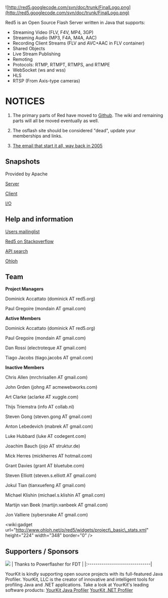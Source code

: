![http://red5.googlecode.com/svn/doc/trunk/FinalLogo.png](http://red5.googlecode.com/svn/doc/trunk/FinalLogo.png)

Red5 is an Open Source Flash Server written in Java that supports:

  * Streaming Video (FLV, F4V, MP4, 3GP)
  * Streaming Audio (MP3, F4A, M4A, AAC)
  * Recording Client Streams (FLV and AVC+AAC in FLV container)
  * Shared Objects
  * Live Stream Publishing
  * Remoting
  * Protocols: RTMP, RTMPT, RTMPS, and RTMPE
  * WebSocket (ws and wss)
  * HLS
  * RTSP (From Axis-type cameras)



# NOTICES #
1. The primary parts of Red have moved to [Github](https://github.com/Red5). The wiki and remaining parts will all be moved eventually as well.

2. The osflash site should be considered "dead", update your memberships and links.

3. [The email that start it all, way back in 2005](http://marc.info/?l=osflash-general&m=123540262726711&w=2)

## Snapshots ##
Provided by Apache

[Server](https://builds.apache.org/job/Red5-server/)

[Client](https://builds.apache.org/job/Red5-client/)

[I/O](https://builds.apache.org/job/Red5-io/)

## Help and information ##
[Users mailinglist](http://groups.google.com/group/red5interest)

[Red5 on Stackoverflow](http://stackoverflow.com/questions/tagged/red5)

[API search](http://www.google.com/coop/cse?cx=011206679171198660486:j6hkdxs2a_k)

[Ohloh](http://www.ohloh.net/projects/red5)


## Team ##
**Project Managers**

Dominick Accattato (dominick AT red5.org)

Paul Gregoire (mondain AT gmail.com)

**Active Members**

Dominick Accattato (dominick AT red5.org)

Paul Gregoire (mondain AT gmail.com)

Dan Rossi (electroteque AT gmail.com)

Tiago Jacobs (tiago.jacobs AT gmail.com)

**Inactive Members**

Chris Allen (mrchrisallen AT gmail.com)

John Grden (johng AT acmewebworks.com)

Art Clarke (aclarke AT xuggle.com)

Thijs Triemstra (info AT collab.nl)

Steven Gong (steven.gong AT gmail.com)

Anton Lebedevich (mabrek AT gmail.com)

Luke Hubbard (luke AT codegent.com)

Joachim Bauch (jojo AT struktur.de)

Mick Herres (mickherres AT hotmail.com)

Grant Davies (grant AT bluetube.com)

Steven Elliott (steven.s.elliott AT gmail.com)

Jokul Tian (tianxuefeng AT gmail.com)

Michael Klishin (michael.s.klishin AT gmail.com)

Martijn van Beek (martijn.vanbeek AT gmail.com)

Jon Valliere (sybersnake AT gmail.com)

&lt;wiki:gadget url="http://www.ohloh.net/p/red5/widgets/project\_basic\_stats.xml" height="224" width="348" border="0" /&gt;

## Supporters / Sponsors ##


[![](http://red5.googlecode.com/svn/website/trunk/logo/fdt.png)](http://www.fdt.powerflasher.com/developer-tools/fdt-3/home/) | Thanks to Powerflasher for FDT |
|:-------------------------------|

YourKit is kindly supporting open source projects with its full-featured Java Profiler.
YourKit, LLC is the creator of innovative and intelligent tools for profiling
Java and .NET applications. Take a look at YourKit's leading software products:
[YourKit Java Profiler](http://www.yourkit.com/java/profiler/index.jsp)
[YourKit .NET Profiler](http://www.yourkit.com/dotnet/index.jsp)